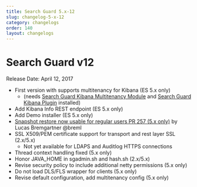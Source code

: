 ```yaml
---
title: Search Guard 5.x-12
slug: changelog-5-x-12
category: changelogs
order: 140
layout: changelogs
---
```

<!---
Copryight 2017 floragunn GmbH
-->

# Search Guard v12

Release Date: April 12, 2017

* First version with supports multitenancy for Kibana (ES 5.x only)
  * (needs [Search Guard Kibana Multitenancy Module](https://github.com/floragunncom/search-guard-module-kibana-multitenancy/wiki) and [Search Guard Kibana Plugin](https://github.com/floragunncom/search-guard-kibana-plugin) installed)
* Add Kibana Info REST endpoint (ES 5.x only)
* Add Demo installer (ES 5.x only)
* [Snapshot restore now usable for regular users PR 257 (5.x only)](https://github.com/floragunncom/search-guard/pull/257) by Lucas Bremgartner @breml
* SSL X509/PEM certificate support for transport and rest layer SSL (2.x/5.x)
  * Not yet available for LDAPS and Auditlog HTTPS connections
* Thread context handling fixed (5.x only)
* Honor JAVA_HOME in sgadmin.sh and hash.sh (2.x/5.x)
* Revise security policy to include additional netty permissions (5.x only)
* Do not load DLS/FLS wrapper for clients (5.x only)
* Revise default configuration, add multitenancy config (5.x only)